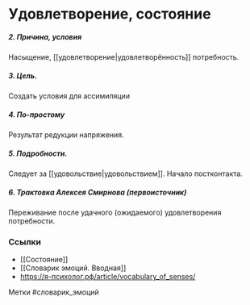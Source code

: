 #  Удовлетворение, состояние

##### 2. Причина, условия
Насыщение, [[удовлетворение|удовлетворённость]] потребность.

##### 3. Цель.
Создать условия для ассимиляции

##### 4. По-простому
Результат редукции напряжения. 

##### 5. Подробности.
Следует за [[удовольствие|удовольствием]]. Начало постконтакта. 

##### 6. Трактовка Алексея Смирнова (первоисточник)
Переживание после удачного (ожидаемого) удовлетворения потребности.


### Ссылки
- [[Состояние]]
- [[Словарик эмоций. Вводная]]
- https://я-психолог.рф/article/vocabulary_of_senses/

Метки #словарик_эмоций 




